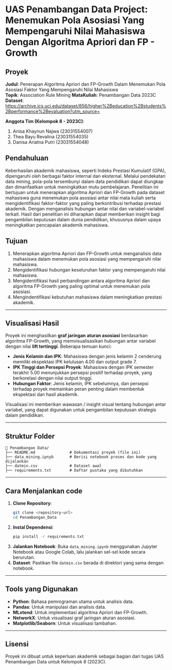 # UAS Penambangan Data Project: Menemukan Pola Asosiasi Yang Mempengaruhi Nilai Mahasiswa Dengan Algoritma Apriori dan FP - Growth

## Proyek
**Judul**: Penerapan Algoritma Apriori dan FP-Growth Dalam Menemukan Pola Asosiasi Faktor Yang Mempengaruhi Nilai Mahasiswa  
**Topik**: Association Rule Mining 
**MataKuliah**: Penambangan Data 2023C
**Dataset**: https://archive.ics.uci.edu/dataset/856/higher%2Beducation%2Bstudents%2Bperformance%2Bevaluation?utm_source=  

**Anggota Tim (Kelompok 8 - 2023C)**:  
1. Anisa Khaynun Najwa (23031554007)
2. Thea Bayu Revalina (23031554035)
3. Danisa Ariatna Putri (23031554048)

## Pendahuluan 
Keberhasilan akademik mahasiswa, seperti Indeks Prestasi Kumulatif (GPA), dipengaruhi oleh berbagai faktor internal dan eksternal. Melalui pendekatan data mining, pola-pola tersembunyi dalam data pendidikan dapat diungkap dan dimanfaatkan untuk meningkatkan mutu pembelajaran. Penelitian ini bertujuan untuk menerapkan algoritma Apriori dan FP-Growth pada dataset mahasiswa guna menemukan pola asosiasi antar nilai mata kuliah serta mengidentifikasi faktor-faktor yang paling berkontribusi terhadap prestasi akademik. Dengan menganalisis hubungan antar nilai dan variabel-variabel terkait. Hasil dari penelitian ini diharapkan dapat memberikan insight bagi pengambilan keputusan dalam dunia pendidikan, khususnya dalam upaya meningkatkan pencapaian akademik mahasiswa.

## Tujuan
1. Menerapkan algoritma Apriori dan FP-Growth untuk menganalisis data mahasiswa dalam menemukan pola asosiasi yang mempengaruhi nilai mahasiswa.
2. Mengidentifikasi hubungan keseluruhan faktor yang mempengaruhi nilai mahasiswa.
3. Mengidentifikasi hasil perbandingan antara algoritma Apriori dan algoritma FP-Growth yang paling optimal untuk menemukan pola asosiasi.
4. Mengindentifikasi kebutuhan mahasiswa dalam meningkatkan prestasi akademik.

---

## Visualisasi Hasil
Proyek ini menghasilkan **graf jaringan aturan asosiasi** berdasarkan algoritma FP-Growth, yang memvisualisasikan hubungan antar variabel dengan nilai **lift tertinggi**. Beberapa temuan kunci:
- **Jenis Kelamin dan IPK**: Mahasiswa dengan jenis kelamin 2 cenderung memiliki ekspektasi IPK kelulusan 4.00 dan output grade 7.  
- **IPK Tinggi dan Persepsi Proyek**: Mahasiswa dengan IPK semester terakhir 5.00 menunjukkan persepsi positif terhadap proyek, yang berkorelasi dengan nilai output tinggi.  
- **Hubungan Faktor**: Jenis kelamin, IPK sebelumnya, dan persepsi terhadap proyek memainkan peran penting dalam membentuk ekspektasi dan hasil akademik.

Visualisasi ini memberikan wawasan / insight visual tentang hubungan antar variabel, yang dapat digunakan untuk pengambilan keputusan strategis dalam pendidikan.

---

## Struktur Folder
```
📁 Penambangan Data/
├── README.md               # Dokumentasi proyek (file ini)
├── data_mining.ipnyb       # Berisi notebook proses dan kode yang dijalankan 
├── datmin.csv              # Dataset awal 
├── requirements.txt        # Daftar pustaka yang dibutuhkan
```
---

## Cara Menjalankan code 
1. **Clone Repository**:
   ```bash
   git clone <repository-url>
   cd Penambangan_Data
   ```
2. **Instal Dependensi**:
   ```bash
   pip install -r requirements.txt
   ```
3. **Jalankan Notebook**:
   Buka `data_mining.ipynb` menggunakan Jupyter Notebook atau Google Colab, lalu jalankan sel-sel kode secara berurutan.
4. **Dataset**:
   Pastikan file `datmin.csv` berada di direktori yang sama dengan notebook.

---

## Tools yang Digunakan
- **Python**: Bahasa pemrograman utama untuk analisis data.
- **Pandas**: Untuk manipulasi dan analisis data.
- **MLxtend**: Untuk implementasi algoritma Apriori dan FP-Growth.
- **NetworkX**: Untuk visualisasi graf jaringan aturan asosiasi.
- **Matplotlib/Seaborn**: Untuk visualisasi tambahan.

---

## Lisensi
Proyek ini dibuat untuk keperluan akademik sebagai bagian dari tugas UAS Penambangan Data untuk Kelompok 8 (2023C).